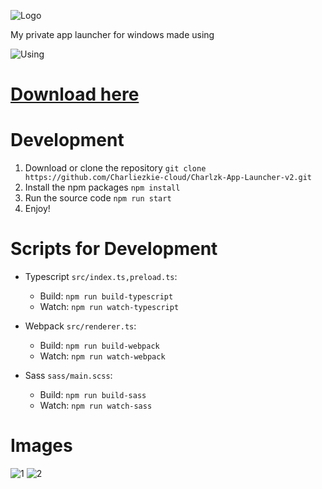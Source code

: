 ![Logo](https://github.com/user-attachments/assets/5adebf09-f187-4415-9b08-e5e9f5fe0588)

My private app launcher for windows made using

![Using](https://skillicons.dev/icons?i=electron,ts,webpack)

# [Download here](https://github.com/Charliezkie-cloud/Charlzk-App-Launcher-v2/releases/)

# Development
1. Download or clone the repository `git clone https://github.com/Charliezkie-cloud/Charlzk-App-Launcher-v2.git`
2. Install the npm packages `npm install`
3. Run the source code `npm run start`
4. Enjoy!

# Scripts for Development
- Typescript `src/index.ts,preload.ts`:

  - Build: `npm run build-typescript`
  - Watch: `npm run watch-typescript`
 
- Webpack `src/renderer.ts`:

  - Build: `npm run build-webpack`
  - Watch: `npm run watch-webpack`
  
- Sass `sass/main.scss`:

  - Build: `npm run build-sass`
  - Watch: `npm run watch-sass`

# Images
![1](https://github.com/user-attachments/assets/0f5a6d01-3488-4412-ab72-03e3b0d8ab56)
![2](https://github.com/user-attachments/assets/b0270f27-aa4d-40ae-8a4c-c27bf66d6467)
